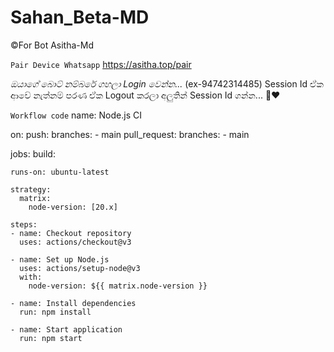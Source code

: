 # Sahan_Beta-MD
©For Bot Asitha-Md


`Pair Device Whatsapp`
https://asitha.top/pair

*ඔයාගේ බොට් නම්බරේ ගහලා Login වෙන්න...*
(ex-94742314485)
Session Id ඒක ආවේ නැත්නම් පරණ ඒක Logout කරලා අලුතින් Session Id ගන්න... 🌚❤️



`Workflow code`
name: Node.js CI

on:
  push:
    branches:
      - main
  pull_request:
    branches:
      - main

jobs:
  build:

    runs-on: ubuntu-latest

    strategy:
      matrix:
        node-version: [20.x]

    steps:
    - name: Checkout repository
      uses: actions/checkout@v3

    - name: Set up Node.js
      uses: actions/setup-node@v3
      with:
        node-version: ${{ matrix.node-version }}

    - name: Install dependencies
      run: npm install

    - name: Start application
      run: npm start

      

